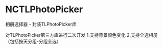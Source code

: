 # NCTLPhotoPicker
相册选择器 - 封装TLPhotoPicker库

对TLPhotoPicker第三方库进行二次开发
1.支持背景颜色变化
2.支持全选相册（包括按天分组-分组全选）
